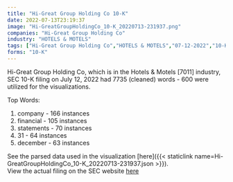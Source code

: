 ```yaml
---
title: "Hi-Great Group Holding Co 10-K"
date: 2022-07-13T23:19:37
image: "Hi-GreatGroupHoldingCo_10-K_20220713-231937.png"
companies: "Hi-Great Group Holding Co"
industry: "HOTELS & MOTELS"
tags: ["Hi-Great Group Holding Co","HOTELS & MOTELS","07-12-2022","10-K"]
forms: "10-K"
---
```

Hi-Great Group Holding Co, which is in the Hotels & Motels [7011] industry, SEC 10-K filing on July 12, 2022 had 7735 (cleaned) words - 600 were utilized for the visualizations.

Top Words:
1. company - 166 instances
2. financial - 105 instances
3. statements - 70 instances
4. 31 - 64 instances
5. december - 63 instances


See the parsed data used in the visualization [here]({{< staticlink name=Hi-GreatGroupHoldingCo_10-K_20220713-231937.json >}}).  
View the actual filing on the SEC website [here](https://www.sec.gov/Archives/edgar/data/1807616/0001213900-22-038831.txt)